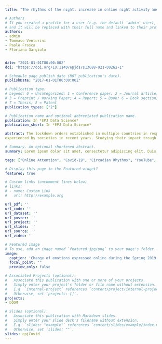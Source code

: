 ```yaml
---
title: "The rhythms of the night: increase in online night activity and emotional resilience during the spring 2020 Covid-19 lockdown"

# Authors
# If you created a profile for a user (e.g. the default `admin` user), write the username (folder name) here 
# and it will be replaced with their full name and linked to their profile.
authors:
- admin
- Tommaso Venturini
- Paolo Frasca
- Floriana Gargiulo


date: "2021-01-01T00:00:00Z"
doi: "https://doi.org/10.1140/epjds/s13688-021-00262-1"

# Schedule page publish date (NOT publication's date).
publishDate: "2017-01-01T00:00:00Z"

# Publication type.
# Legend: 0 = Uncategorized; 1 = Conference paper; 2 = Journal article;
# 3 = Preprint / Working Paper; 4 = Report; 5 = Book; 6 = Book section;
# 7 = Thesis; 8 = Patent
publication_types: ["2"]

# Publication name and optional abbreviated publication name.
publication: In *EPJ Data Science*
publication_short: In *EPJ Data Science*

abstract: The lockdown orders established in multiple countries in response to the Covid-19 pandemic are arguably one of the most widespread and deepest shock
experienced by societies in recent years. Studying their impact trough the lens of social media offers an unprecedented opportunity to understand the susceptibility and the resilience of human activity patterns to large-scale exogenous shocks. Firstly, we investigate the changes that this upheaval has caused in online activity in terms of time spent online, themes and emotion shared on the platforms, and rhythms of content consumption. Secondly, we examine the resilience of certain platform characteristics, such as the daily rhythms of emotion expression

# Summary. An optional shortened abstract.
summary: Lorem ipsum dolor sit amet, consectetur adipiscing elit. Duis posuere tellus ac convallis placerat. Proin tincidunt magna sed ex sollicitudin condimentum.

tags: ["Online Attention", "Covid-19", "Circadian Rhythms", "YouTube", "Twitter" ]

# Display this page in the Featured widget?
featured: true

# Custom links (uncomment lines below)
# links:
# - name: Custom Link
#   url: http://example.org

url_pdf: ''
url_code: ''
url_dataset: ''
url_poster: ''
url_project: ''
url_slides: ''
url_source: ''
url_video: ''

# Featured image
# To use, add an image named `featured.jpg/png` to your page's folder. 
image:
  caption: 'Change of emotions expressed online during the Spring 2019 lockdown'
  focal_point: ""
  preview_only: false

# Associated Projects (optional).
#   Associate this publication with one or more of your projects.
#   Simply enter your project's folder or file name without extension.
#   E.g. `internal-project` references `content/project/internal-project/index.md`.
#   Otherwise, set `projects: []`.
projects:
- DOOM

# Slides (optional).
#   Associate this publication with Markdown slides.
#   Simply enter your slide deck's filename without extension.
#   E.g. `slides: "example"` references `content/slides/example/index.md`.
#   Otherwise, set `slides: ""`.
slides: epjCovid
---
```

